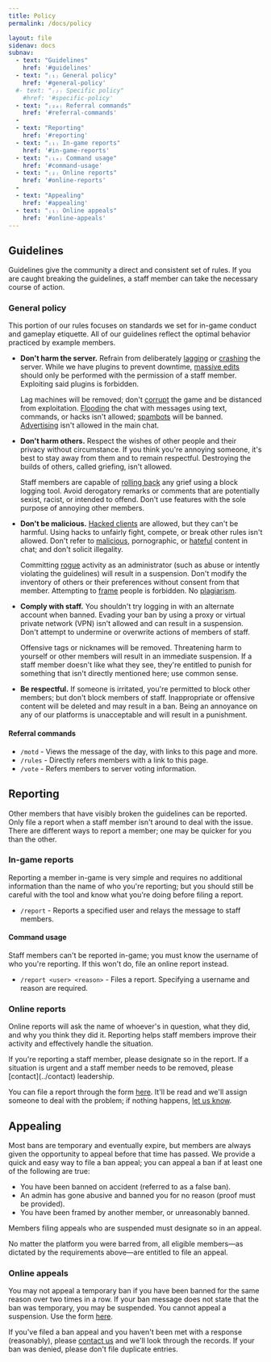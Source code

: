 ```yaml
---
title: Policy
permalink: /docs/policy

layout: file
sidenav: docs
subnav:
  - text: "Guidelines"
    href: '#guidelines'
  - text: "₍₁₎ General policy"
    href: '#general-policy'
  #- text: "₍₂₎ Specific policy"
    #href: '#specific-policy'
  - text: "₍₂ₐ₎ Referral commands"
    href: '#referral-commands'
  -
  - text: "Reporting"
    href: '#reporting'
  - text: "₍₁₎ In-game reports"
    href: '#in-game-reports'
  - text: "₍₁ₐ₎ Command usage"
    href: '#command-usage'
  - text: "₍₂₎ Online reports"
    href: '#online-reports'
  -
  - text: "Appealing"
    href: '#appealing'
  - text: "₍₁₎ Online appeals"
    href: '#online-appeals'
---
```


## Guidelines
Guidelines give the community a direct and consistent set of rules. If you are caught breaking the guidelines, a staff member can take the necessary course of action.

### General policy
This portion of our rules focuses on standards we set for in-game conduct and gameplay etiquette. All of our guidelines reflect the optimal behavior practiced by example members.

 * **Don't harm the server.** Refrain from deliberately [lagging](https://www.spigotmc.org/wiki/lag-types-and-how-to-fix-them/) or [crashing](https://minecraft.gamepedia.com/Crash) the server. While we have plugins to prevent downtime, [massive edits](http://wiki.sk89q.com/wiki/WorldEdit/Region_operations) should only be performed with the permission of a staff member. Exploiting said plugins is forbidden.

   Lag machines will be removed; don't [corrupt](https://en.wikipedia.org/wiki/Data_corruption) the game and be distanced from exploitation. [Flooding](https://en.wikipedia.org/wiki/IRC_flood) the chat with messages using text, commands, or hacks isn't allowed; [spambots](https://en.wikipedia.org/wiki/Spambot) will be banned. [Advertising](https://en.wikipedia.org/wiki/Advertising) isn't allowed in the main chat.

 * **Don't harm others.** Respect the wishes of other people and their privacy without circumstance. If you think you're annoying someone, it's best to stay away from them and to remain respectful. Destroying the builds of others, called griefing, isn't allowed.

   Staff members are capable of [rolling back](../docs/management) any grief using a block logging tool. Avoid derogatory remarks or comments that are potentially sexist, racist, or intended to offend. Don't use features with the sole purpose of annoying other members.

 * **Don't be malicious.** [Hacked clients](http://wiki.vg/Client_List) are allowed, but they can't be harmful. Using hacks to unfairly fight, compete, or break other rules isn't allowed. Don't refer to [malicious](https://en.wikipedia.org/wiki/Malware), pornographic, or [hateful](https://en.wikipedia.org/wiki/Hate_speech) content in chat; and don't solicit illegality.

   Committing [rogue](https://www.merriam-webster.com/words-at-play/were-going-rogue) activity as an administrator (such as abuse or intently violating the guidelines) will result in a suspension. Don't modify the inventory of others or their preferences without consent from that member. Attempting to [frame](https://en.wikipedia.org/wiki/Frameup) people is forbidden. No [plagiarism](https://en.wikipedia.org/wiki/Plagiarism).

 * **Comply with staff.** You shouldn't try logging in with an alternate account when banned. Evading your ban by using a proxy or virtual private network (VPN) isn't allowed and can result in a suspension. Don't attempt to undermine or overwrite actions of members of staff.

   Offensive tags or nicknames will be removed. Threatening harm to yourself or other members will result in an immediate suspension. If a staff member doesn't like what they see, they're entitled to punish for something that isn't directly mentioned here; use common sense.

 * **Be respectful.** If someone is irritated, you're permitted to block other members; but don't block members of staff. Inappropriate or offensive content will be deleted and may result in a ban. Being an annoyance on any of our platforms is unacceptable and will result in a punishment.

<!--
### Specific policy
We also prefer to maintain the freedom of speech on our forum, but regulation is necessary.
These guidelines also apply to the guild and other resources.

 * **Control your account.** The account you create and keep secure is your responsibility. Don't let others have access to your account; change your password regularly and practice high [security](https://shadow.ga/docs/2/d-security/). If an alternate account acts up, your main account will also be sanctioned.

   Members should notify an Executive or higher before making another account if they intend to do so. Anything that violates the United States law may be relayed to the appropriate authorities; we are based in the U.S. and work within its laws.

If you see anything with our name that's violating the posted guidelines or practices, it isn't us.
You can find out more about this matter [here](https://shadow.ga/docs/2/d-security/#watching-your-back). -->

#### Referral commands
 * `/motd` - Views the message of the day, with links to this page and more.
 * `/rules` - Directly refers members with a link to this page.
 * `/vote` - Refers members to server voting information.

## Reporting
Other members that have visibly broken the guidelines can be reported. Only file a report when a staff member isn't around to deal with the issue. There are different ways to report a member; one may be quicker for you than the other.

### In-game reports
Reporting a member in-game is very simple and requires no additional information than the name of who you're reporting; but you should still be careful with the tool and know what you're doing before filing a report.

 * `/report` - Reports a specified user and relays the message to staff members.

#### Command usage

<div class="usa-alert usa-alert-info" >
  <div class="usa-alert-body">
    <p class="usa-alert-text">Staff members can't be reported in-game; you must know the username of who you're reporting. <!--All filed reports are archived. -->If this won't do, file an online report instead.</p>
  </div>
</div>

 * `/report <user> <reason>` - Files a report. Specifying a username and reason are required.

### Online reports
Online reports will ask the name of whoever's in question, what they did, and why you think they did it. Reporting helps staff members improve their activity and effectively handle the situation.

<div class="usa-alert usa-alert-info" >
  <div class="usa-alert-body">
    <p class="usa-alert-text">If you're reporting a staff member, please designate so in the report. If a situation is urgent and a staff member needs to be removed, please [contact](../contact) leadership.</p>
  </div>
</div>

You can file a report through the form [here](../report). It'll be read and we'll assign someone to deal with the problem; if nothing happens, [let us know](../contact).

## Appealing
Most bans are temporary and eventually expire, but members are always given the opportunity to appeal before that time has passed. We provide a quick and easy way to file a ban appeal; you can appeal a ban if at least one of the following are true:

 * You have been banned on accident (referred to as a false ban).
 * An admin has gone abusive and banned you for no reason (proof must be provided).
 * You have been framed by another member, or unreasonably banned.

 <div class="usa-alert usa-alert-info" >
   <div class="usa-alert-body">
     <p class="usa-alert-text">Members filing appeals who are suspended must designate so in an appeal.</p>
   </div>
 </div>

No matter the platform you were barred from, all eligible members—as dictated by the requirements above—are entitled to file an appeal.

### Online appeals
You may not appeal a temporary ban if you have been banned for the same reason over two times in a row. If your ban message does not state that the ban was temporary, you may be suspended. You cannot appeal a suspension.
Use the form [here](https://shadowga.typeform.com/to/fE4jeV).

If you've filed a ban appeal and you haven't been met with a response (reasonably), please [contact us](https://shadow.ga/docs/1/d-support/#direct-support) and we'll look through the records. If your ban was denied, please don't file duplicate entries.
